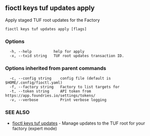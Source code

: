 ## fioctl keys tuf updates apply

Apply staged TUF root updates for the Factory

```
fioctl keys tuf updates apply [flags]
```

### Options

```
  -h, --help          help for apply
  -x, --txid string   TUF root updates transaction ID.
```

### Options inherited from parent commands

```
  -c, --config string    config file (default is $HOME/.config/fioctl.yaml)
  -f, --factory string   Factory to list targets for
  -t, --token string     API token from https://app.foundries.io/settings/tokens/
  -v, --verbose          Print verbose logging
```

### SEE ALSO

* [fioctl keys tuf updates](fioctl_keys_tuf_updates.md)	 - Manage updates to the TUF root for your factory (expert mode)

